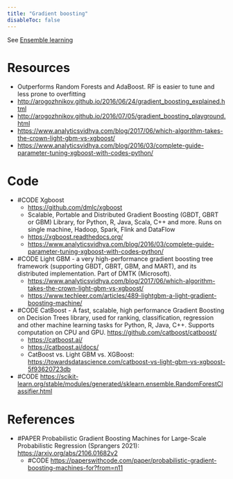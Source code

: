 ```yaml
---
title: "Gradient boosting"
disableToc: false 
---
```


See [Ensemble learning](Ensemble%20learning.md)

# Resources
- Outperforms Random Forests and AdaBoost. RF is easier to tune and less prone to overfitting
- http://arogozhnikov.github.io/2016/06/24/gradient_boosting_explained.html
- http://arogozhnikov.github.io/2016/07/05/gradient_boosting_playground.html
- https://www.analyticsvidhya.com/blog/2017/06/which-algorithm-takes-the-crown-light-gbm-vs-xgboost/
- https://www.analyticsvidhya.com/blog/2016/03/complete-guide-parameter-tuning-xgboost-with-codes-python/

# Code
- #CODE Xgboost
	- https://github.com/dmlc/xgboost
	- Scalable, Portable and Distributed Gradient Boosting (GBDT, GBRT or GBM) Library, for Python, R, Java, Scala, C++ and more. Runs on single machine, Hadoop, Spark, Flink and DataFlow
	- https://xgboost.readthedocs.org/
	- https://www.analyticsvidhya.com/blog/2016/03/complete-guide-parameter-tuning-xgboost-with-codes-python/
- #CODE Light GBM - a very high-performance gradient boosting tree framework (supporting GBDT, GBRT, GBM, and MART), and its distributed implementation. Part of DMTK (Microsoft).
	- https://www.analyticsvidhya.com/blog/2017/06/which-algorithm-takes-the-crown-light-gbm-vs-xgboost/
	- https://www.techleer.com/articles/489-lightgbm-a-light-gradient-boosting-machine/
- #CODE CatBoost - A fast, scalable, high performance Gradient Boosting on Decision Trees library, used for ranking, classification, regression and other machine learning tasks for Python, R, Java, C++. Supports computation on CPU and GPU. https://github.com/catboost/catboost/
	- https://catboost.ai/
	- https://catboost.ai/docs/
	- CatBoost vs. Light GBM vs. XGBoost: https://towardsdatascience.com/catboost-vs-light-gbm-vs-xgboost-5f93620723db
- #CODE https://scikit-learn.org/stable/modules/generated/sklearn.ensemble.RandomForestClassifier.html


# References
- #PAPER Probabilistic Gradient Boosting Machines for Large-Scale Probabilistic Regression (Sprangers 2021): https://arxiv.org/abs/2106.01682v2
	- #CODE https://paperswithcode.com/paper/probabilistic-gradient-boosting-machines-for?from=n11